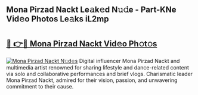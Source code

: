 ## Mona Pirzad Nackt Le𝚊k𝚎d N𝚞𝚍e - Part-KNe Vid𝚎o Photos Le𝚊ks iL2mp

# <h2><a href="http://fb2d96.evod.top/?m=Mona+Pirzad+Nackt">🔗 👉🔴 Mona Pirzad Nackt Vid𝚎o Ph𝚘t𝚘s</a></h2>

[![Mona Pirzad Nackt N𝚞d𝚎s](https://i.imgur.com/8V9OHl7.gif)](http://fb2d96.evod.top/?m=Mona+Pirzad+Nackt)
Digital influencer Mona Pirzad Nackt and multimedia artist renowned for sharing lifestyle and dance-related content via solo and collaborative performances and brief vlogs. Charismatic leader Mona Pirzad Nackt, admired for their vision, passion, and unwavering commitment to their cause. 
